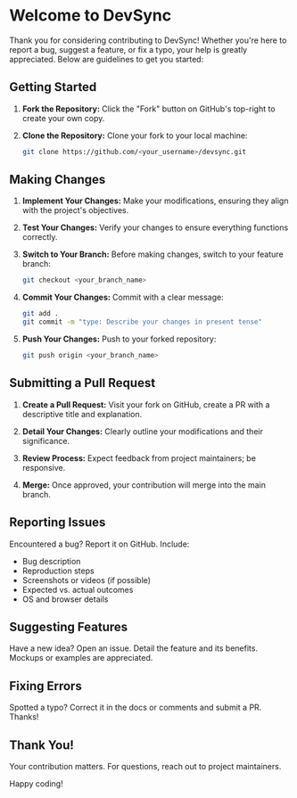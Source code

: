 # Welcome to DevSync

Thank you for considering contributing to DevSync! Whether you're here to report a bug, suggest a feature, or fix a typo, your help is greatly appreciated. Below are guidelines to get you started:

## Getting Started

1. **Fork the Repository:** Click the "Fork" button on GitHub's top-right to create your own copy.

2. **Clone the Repository:** Clone your fork to your local machine:
   ```bash
   git clone https://github.com/<your_username>/devsync.git
   ```

## Making Changes

1. **Implement Your Changes:** Make your modifications, ensuring they align with the project's objectives.

2. **Test Your Changes:** Verify your changes to ensure everything functions correctly.

3. **Switch to Your Branch:** Before making changes, switch to your feature branch:

   ```bash
   git checkout <your_branch_name>
   ```

4. **Commit Your Changes:** Commit with a clear message:

   ```bash
   git add .
   git commit -m "type: Describe your changes in present tense"
   ```

5. **Push Your Changes:** Push to your forked repository:
   ```bash
   git push origin <your_branch_name>
   ```

## Submitting a Pull Request

1. **Create a Pull Request:** Visit your fork on GitHub, create a PR with a descriptive title and explanation.

2. **Detail Your Changes:** Clearly outline your modifications and their significance.

3. **Review Process:** Expect feedback from project maintainers; be responsive.

4. **Merge:** Once approved, your contribution will merge into the main branch.

## Reporting Issues

Encountered a bug? Report it on GitHub. Include:

- Bug description
- Reproduction steps
- Screenshots or videos (if possible)
- Expected vs. actual outcomes
- OS and browser details

## Suggesting Features

Have a new idea? Open an issue. Detail the feature and its benefits. Mockups or examples are appreciated.

## Fixing Errors

Spotted a typo? Correct it in the docs or comments and submit a PR. Thanks!

## Thank You!

Your contribution matters. For questions, reach out to project maintainers.

Happy coding!
